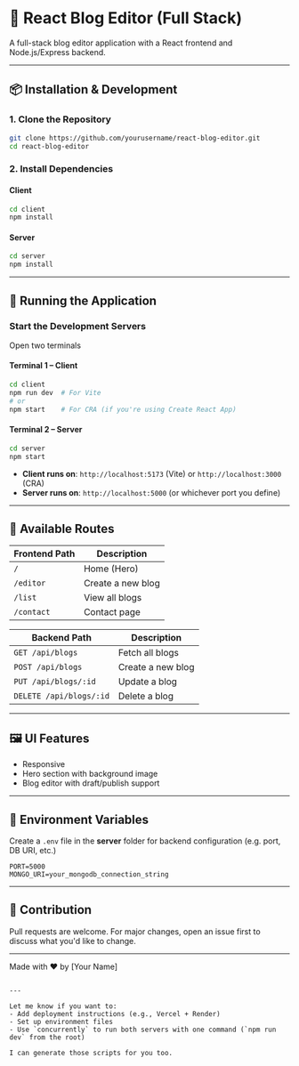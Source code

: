 
# 📝 React Blog Editor (Full Stack)

A full-stack blog editor application with a React frontend and Node.js/Express backend.

---

## 📦 Installation & Development

### 1. Clone the Repository

```bash
git clone https://github.com/yourusername/react-blog-editor.git
cd react-blog-editor
````

### 2. Install Dependencies

#### Client

```bash
cd client
npm install
```

#### Server

```bash
cd server
npm install
```

---

## 🚀 Running the Application

### Start the Development Servers

Open two terminals
#### Terminal 1 – Client

```bash
cd client
npm run dev  # For Vite
# or
npm start    # For CRA (if you're using Create React App)
```

#### Terminal 2 – Server

```bash
cd server
npm start
```

* **Client runs on**: `http://localhost:5173` (Vite) or `http://localhost:3000` (CRA)
* **Server runs on**: `http://localhost:5000` (or whichever port you define)

---

## 🔁 Available Routes

| Frontend Path | Description       |
| ------------- | ----------------- |
| `/`           | Home (Hero)       |
| `/editor`     | Create a new blog |
| `/list`       | View all blogs    |
| `/contact`    | Contact page      |

| Backend Path            | Description       |
| ----------------------- | ----------------- |
| `GET /api/blogs`        | Fetch all blogs   |
| `POST /api/blogs`       | Create a new blog |
| `PUT /api/blogs/:id`    | Update a blog     |
| `DELETE /api/blogs/:id` | Delete a blog     |

---

## 🖼️ UI Features

* Responsive
* Hero section with background image
* Blog editor with draft/publish support

---

## 🔐 Environment Variables

Create a `.env` file in the **server** folder for backend configuration (e.g. port, DB URI, etc.)

```env
PORT=5000
MONGO_URI=your_mongodb_connection_string
```

---

## 🙌 Contribution

Pull requests are welcome. For major changes, open an issue first to discuss what you'd like to change.

---

Made with ❤️ by \[Your Name]

```

---

Let me know if you want to:
- Add deployment instructions (e.g., Vercel + Render)
- Set up environment files
- Use `concurrently` to run both servers with one command (`npm run dev` from the root)

I can generate those scripts for you too.
```
